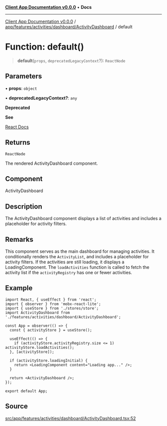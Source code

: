 [**Client App Documentation v0.0.0**](../../../../../../README.md) • **Docs**

***

[Client App Documentation v0.0.0](../../../../../../README.md) / [app/features/activities/dashboard/ActivityDashboard](../README.md) / default

# Function: default()

> **default**(`props`, `deprecatedLegacyContext`?): `ReactNode`

## Parameters

• **props**: `object`

• **deprecatedLegacyContext?**: `any`

**Deprecated**

**See**

[React Docs](https://legacy.reactjs.org/docs/legacy-context.html#referencing-context-in-lifecycle-methods)

## Returns

`ReactNode`

The rendered ActivityDashboard component.

## Component

ActivityDashboard

## Description

The ActivityDashboard component displays a list of activities and includes a placeholder for activity filters.

## Remarks

This component serves as the main dashboard for managing activities. It conditionally renders the `ActivityList`,
and includes a placeholder for activity filters. If the activities are still loading, it displays a LoadingComponent.
The `loadActivities` function is called to fetch the activity list if the `activityRegistry` has one or fewer activities.

## Example

```tsx
import React, { useEffect } from 'react';
import { observer } from 'mobx-react-lite';
import { useStore } from './stores/store';
import ActivityDashboard from './features/activities/dashboard/ActivityDashboard';

const App = observer(() => {
  const { activityStore } = useStore();

  useEffect(() => {
    if (activityStore.activityRegistry.size <= 1) activityStore.loadActivities();
  }, [activityStore]);

  if (activityStore.loadingInitial) {
    return <LoadingComponent content="Loading app..." />;
  }

  return <ActivityDashboard />;
});

export default App;
```

## Source

[src/app/features/activities/dashboard/ActivityDashboard.tsx:52](https://github.com/jimmykurian/Reactivities/blob/f9f070aaf98b4106e71d50f160dc9e1dc32565f3/client-app/src/app/features/activities/dashboard/ActivityDashboard.tsx#L52)
